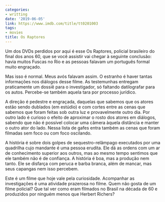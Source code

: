 ```yaml
---
categories:
- writting
date: '2019-06-05'
link: https://www.imdb.com/title/tt0201003
tags:
- movies
title: Os Raptores
---
```


Um dos DVDs perdidos por aqui é esse Os Raptores, policial brasileiro do final dos anos 60, que se você assistir vai chegar à seguinte conclusão: havia muitos Fuscas no Rio e as pessoas falavam um português formal muito engraçado.

Mas isso é normal. Meus avós falavam assim. O estranho é haver tantas informações nos diálogos desse filme. As testemunhas entregam praticamente um dossiê para o investigador, só faltando datilografar para os autos. Percebe-se também aquela tara por processo jurídico.

A direção é pedestre e engraçada, daquelas que sabemos que os atores estão sendo dublados (em estúdio) e com cortes entre as cenas que sabemos que foram feitas sob outra luz e provavelmente outro dia. Por outro lado é curioso o efeito de aproximar o rosto dos atores em diálogos, sabendo que não é possível colocar uma câmera àquela distância e manter o outro ator do lado. Nessa lista de gafes entra também as cenas que foram filmadas sem foco ou com foco oscilando.

A história é sobre dois golpes de sequestro-relâmpago executados por uma quadrilha cujo mandante é uma pessoa erudita. Ele dá as ordens com um ar de conhecimento superior aos outros, mas ao mesmo tempo sentimos que ele também não é de confiança. A história é boa, mas a produção nem tanto. Ele se disfarça com peruca e barba branca, além de mancar, mas seus capangas nem isso percebem.

Este é um filme que hoje vale pela curiosidade. Acompanhar as investigações é uma atividade prazerosa no filme. Quem não gosta de um filme policial? Que tal ver como eram filmados no Brasil na década de 60 e produzidos por ninguém menos que Herbert Richers?